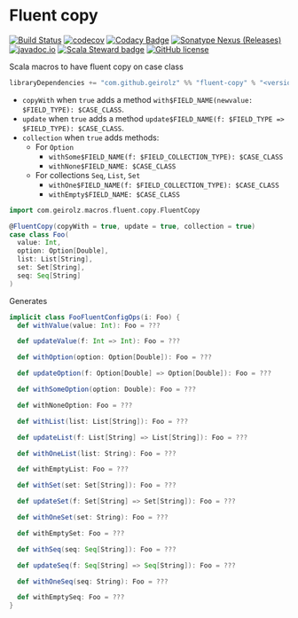 # Fluent copy
[![Build Status](https://github.com/geirolz/fluent-copy/actions/workflows/cicd.yml/badge.svg)](https://github.com/geirolz/fluent-copy/actions)
[![codecov](https://img.shields.io/codecov/c/github/geirolz/fluent-copy)](https://codecov.io/gh/geirolz/fluent-copy)
[![Codacy Badge](https://app.codacy.com/project/badge/Grade/3101ec45f0114ad0abde91181c8c238c)](https://www.codacy.com/gh/geirolz/fluent-copy/dashboard?utm_source=github.com&amp;utm_medium=referral&amp;utm_content=geirolz/fluent-copy&amp;utm_campaign=Badge_Grade)
[![Sonatype Nexus (Releases)](https://img.shields.io/nexus/r/com.github.geirolz/fluent-copy-core_2.13?server=https%3A%2F%2Foss.sonatype.org)](https://mvnrepository.com/artifact/com.github.geirolz/fluent-copy-core)
[![javadoc.io](https://javadoc.io/badge2/com.github.geirolz/fluent-copy-core_2.13/javadoc.io.svg)](https://javadoc.io/doc/com.github.geirolz/fluent-copy-core_2.13)
[![Scala Steward badge](https://img.shields.io/badge/Scala_Steward-helping-blue.svg?style=flat&logo=data:image/png;base64,iVBORw0KGgoAAAANSUhEUgAAAA4AAAAQCAMAAAARSr4IAAAAVFBMVEUAAACHjojlOy5NWlrKzcYRKjGFjIbp293YycuLa3pYY2LSqql4f3pCUFTgSjNodYRmcXUsPD/NTTbjRS+2jomhgnzNc223cGvZS0HaSD0XLjbaSjElhIr+AAAAAXRSTlMAQObYZgAAAHlJREFUCNdNyosOwyAIhWHAQS1Vt7a77/3fcxxdmv0xwmckutAR1nkm4ggbyEcg/wWmlGLDAA3oL50xi6fk5ffZ3E2E3QfZDCcCN2YtbEWZt+Drc6u6rlqv7Uk0LdKqqr5rk2UCRXOk0vmQKGfc94nOJyQjouF9H/wCc9gECEYfONoAAAAASUVORK5CYII=)](https://scala-steward.org)
[![GitHub license](https://img.shields.io/github/license/geirolz/fluent-copy)](https://github.com/geirolz/fluent-copy/blob/master/LICENSE)

Scala macros to have fluent copy on case class 

```sbt
libraryDependencies += "com.github.geirolz" %% "fluent-copy" % "<version>"
```

- `copyWith` when `true` adds a method `with$FIELD_NAME(newvalue: $FIELD_TYPE): $CASE_CLASS`.
- `update` when `true` adds a method `update$FIELD_NAME(f: $FIELD_TYPE => $FIELD_TYPE): $CASE_CLASS`.
- `collection` when `true` adds methods:
    - For `Option`
        - `withSome$FIELD_NAME(f: $FIELD_COLLECTION_TYPE): $CASE_CLASS`
        - `withNone$FIELD_NAME: $CASE_CLASS`
    - For collections `Seq`, `List`, `Set`
        - `withOne$FIELD_NAME(f: $FIELD_COLLECTION_TYPE): $CASE_CLASS`
        - `withEmpty$FIELD_NAME: $CASE_CLASS`

```scala
import com.geirolz.macros.fluent.copy.FluentCopy

@FluentCopy(copyWith = true, update = true, collection = true)
case class Foo(
  value: Int,
  option: Option[Double],
  list: List[String],
  set: Set[String],
  seq: Seq[String]
)
```

Generates

```scala
implicit class FooFluentConfigOps(i: Foo) {
  def withValue(value: Int): Foo = ???

  def updateValue(f: Int => Int): Foo = ???

  def withOption(option: Option[Double]): Foo = ???

  def updateOption(f: Option[Double] => Option[Double]): Foo = ???

  def withSomeOption(option: Double): Foo = ???

  def withNoneOption: Foo = ???

  def withList(list: List[String]): Foo = ???

  def updateList(f: List[String] => List[String]): Foo = ???

  def withOneList(list: String): Foo = ???

  def withEmptyList: Foo = ???

  def withSet(set: Set[String]): Foo = ???

  def updateSet(f: Set[String] => Set[String]): Foo = ???

  def withOneSet(set: String): Foo = ???

  def withEmptySet: Foo = ???

  def withSeq(seq: Seq[String]): Foo = ???

  def updateSeq(f: Seq[String] => Seq[String]): Foo = ???

  def withOneSeq(seq: String): Foo = ???

  def withEmptySeq: Foo = ???
}
```
